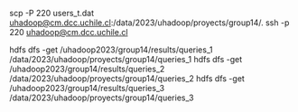 scp -P 220 users_t.dat uhadoop@cm.dcc.uchile.cl:/data/2023/uhadoop/proyects/group14/.
ssh -p 220 uhadoop@cm.dcc.uchile.cl

hdfs dfs -get /uhadoop2023/group14/results/queries_1 /data/2023/uhadoop/proyects/group14/queries_1
hdfs dfs -get /uhadoop2023/group14/results/queries_2 /data/2023/uhadoop/proyects/group14/queries_2
hdfs dfs -get /uhadoop2023/group14/results/queries_3 /data/2023/uhadoop/proyects/group14/queries_3